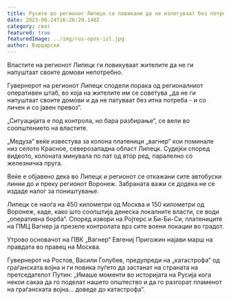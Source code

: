 ```yaml
---
title: Русите во регионот Липецк се повикани да не излегуваат без потреба
date: 2023-06-24T16:26:29.148Z
category: свет
featured: true
featuredImage: ../img/rus-opov-izl.jpg
author: Вардарски
---
```

Властите на регионот Липецк ги повикуваат жителите да не ги напуштаат своите домови непотребно.

Гувернерот на регионот Липецк сподели порака од регионалниот оперативен штаб, во која на жителите им се советува „да не ги напуштаат своите домови и да не патуваат без итна потреба - и со личен и со јавен превоз“.

„Ситуацијата е под контрола, но бара разбирање“, се вели во соопштението на властите.

„Медуза“ веќе известува за колона платеници „вагнер“ кои поминале низ селото Красное, северозападна област Липецк. Судејќи според видеото, колоната минувала по пат од втор ред, паралелно со железничка пруга.

Веќе е објавено дека во Липецк и регионот се откажани сите автобуски линии до и преку регионот Воронеж. Забраната важи се додека не се издаде налог за поништување.

Липецк се наоѓа на 450 километри од Москва и 150 километри од Воронеж, каде, како што соопштија денеска локалните власти, се води „оперативна борба“. Според извори на Ројтерс и Би-Би-Си, платениците на ПМЦ Вагнер ја презеле контролата врз сите воени локации во градот.

Утрово основачот на ПВК „Вагнер“ Евгениј Пригожин најави марш на правдата во правец на Москва.

Гувернерот на Ростов, Васили Голубев, предупреди на „катастрофа“ од граѓанската војна и ги повика луѓето да застанат на страната на претседателот Путин: „Имаше моменти во историјата на Русија кога некои сакаа да го поделат нашето општество и да го разгорат пламенот на граѓанската војна... доведе до катастрофа“.